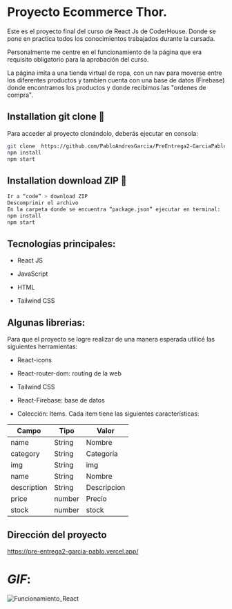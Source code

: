 # Proyecto Ecommerce Thor.

Este es el proyecto final del curso de React Js de CoderHouse. Donde se pone en practica todos los conocimientos trabajados durante la cursada. 

Personalmente me centre en el funcionamiento de la página que era requisito obligatorio para la aprobación del curso.

La página imita a una tienda virtual de ropa, con un nav para moverse entre los diferentes productos y tambien cuenta con una base de datos (Firebase) donde encontramos los productos y donde recibimos las "ordenes de compra".

## Installation git clone 🔧

Para acceder al proyecto clonándolo, deberás ejecutar en consola: 
```sh
git clone  https://github.com/PabloAndresGarcia/PreEntrega2-GarciaPablo
npm install 
npm start
```
## Installation download ZIP 🔧
```sh
Ir a “code” > download ZIP
Descomprimir el archivo
En la carpeta donde se encuentra “package.json” ejecutar en terminal: 
npm install
npm start
```

## Tecnologías principales:

- React JS

- JavaScript

- HTML

- Tailwind CSS


## Algunas librerias:

Para que el proyecto se logre realizar de una manera esperada utilicé las siguientes herramientas:

- React-icons

- React-router-dom: routing de la web

- Tailwind CSS

- React-Firebase: base de datos

- Colección: Items. Cada item tiene las siguientes características:

|    Campo      |   Tipo        |   Valor       |
| ------------- | ------------- | ------------- |
|   name        |   String      |   Nombre      |
|   category    |   String      |   Categoría   |
|       img     |   String      |       img     |
|       name    |   String      |      Nombre   |
| description   |   String      | Descripcion   |
|       price   |   number      |     Precio    |
|       stock   |   number      |       stock   |

## Dirección del proyecto

https://pre-entrega2-garcia-pablo.vercel.app/

# *GIF*:
![Funcionamiento_React](https://user-images.githubusercontent.com/5633248/191972019-991f6ae2-3c84-4fbb-8b4f-70ef630b48ad.gif)

